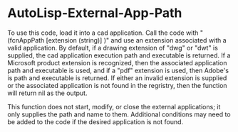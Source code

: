 # AutoLisp-External-App-Path

To use this code, load it into a cad application. Call the code with "(fcnAppPath [extension (string)] )" and use an extension associated with a valid application. By default, if a drawing extension of "dwg" or "dwt" is supplied, the cad application execution path and executable is returned. If a Microsoft product extension is recognized, then the associated application path and executable is used, and if a "pdf" extension is used, then Adobe's is path and executable is returned. If either an invalid extension is supplied or the associated application is not found in the regristry, then the function will return nil as the output.

This function does not start, modify, or close the external applications; it only supplies the path and name to them. Additional conditions may need to be added to the code if the desired application is not found. 
